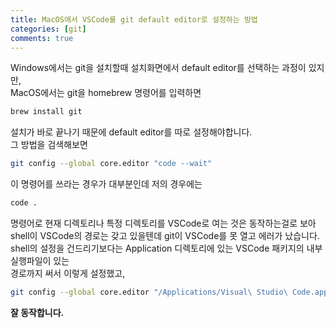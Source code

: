 ```yaml
---
title: MacOS에서 VSCode를 git default editor로 설정하는 방법
categories: [git]
comments: true
---
```


Windows에서는 git을 설치할때 설치화면에서 default editor를 선택하는 과정이 있지만,  
MacOS에서는 git을 homebrew 명령어를 입력하면

```zsh
brew install git
```

설치가 바로 끝나기 때문에 default editor를 따로 설정해야합니다.  
그 방법을 검색해보면

```zsh
git config --global core.editor "code --wait"
```

이 명령어를 쓰라는 경우가 대부분인데 저의 경우에는

```zsh
code .
```

명령어로 현재 디렉토리나 특정 디렉토리를 VSCode로 여는 것은 동작하는걸로 보아  
shell이 VSCode의 경로는 갖고 있을텐데 git이 VSCode를 못 열고 에러가 났습니다.  
shell의 설정을 건드리기보다는 Application 디렉토리에 있는 VSCode 패키지의 내부 실행파일이 있는  
경로까지 써서 이렇게 설정했고,

```zsh
git config --global core.editor "/Applications/Visual\ Studio\ Code.app/Contents/Resources/app/bin/code --wait"
```

<b>잘 동작합니다.</b>
